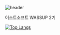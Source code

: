 ![header](https://capsule-render.vercel.app/api?type=soft&color=auto&height=300&section=header&text=WASSUP%202&20render&fontSize=90)

이스트소프트 WASSUP 2기

[![Top Langs](https://github-readme-stats.vercel.app/api/top-langs/?username=jooni0227&exclude_repo=software-project_1,software_project2)](https://github.com/jooni0227/github-readme-stats)
